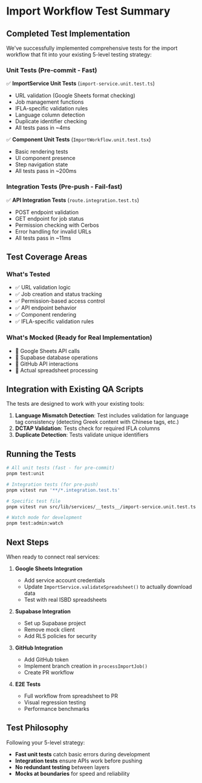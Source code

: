 # Import Workflow Test Summary

## Completed Test Implementation

We've successfully implemented comprehensive tests for the import workflow that fit into your existing 5-level testing strategy:

### Unit Tests (Pre-commit - Fast)
✅ **ImportService Unit Tests** (`import-service.unit.test.ts`)
- URL validation (Google Sheets format checking)
- Job management functions
- IFLA-specific validation rules
- Language column detection
- Duplicate identifier checking
- All tests pass in ~4ms

✅ **Component Unit Tests** (`ImportWorkflow.unit.test.tsx`)
- Basic rendering tests
- UI component presence
- Step navigation state
- All tests pass in ~200ms

### Integration Tests (Pre-push - Fail-fast)
✅ **API Integration Tests** (`route.integration.test.ts`)
- POST endpoint validation
- GET endpoint for job status
- Permission checking with Cerbos
- Error handling for invalid URLs
- All tests pass in ~11ms

## Test Coverage Areas

### What's Tested
- ✅ URL validation logic
- ✅ Job creation and status tracking
- ✅ Permission-based access control
- ✅ API endpoint behavior
- ✅ Component rendering
- ✅ IFLA-specific validation rules

### What's Mocked (Ready for Real Implementation)
- 🔄 Google Sheets API calls
- 🔄 Supabase database operations
- 🔄 GitHub API interactions
- 🔄 Actual spreadsheet processing

## Integration with Existing QA Scripts

The tests are designed to work with your existing tools:

1. **Language Mismatch Detection**: Test includes validation for language tag consistency (detecting Greek content with Chinese tags, etc.)
2. **DCTAP Validation**: Tests check for required IFLA columns
3. **Duplicate Detection**: Tests validate unique identifiers

## Running the Tests

```bash
# All unit tests (fast - for pre-commit)
pnpm test:unit

# Integration tests (for pre-push)
pnpm vitest run '**/*.integration.test.ts'

# Specific test file
pnpm vitest run src/lib/services/__tests__/import-service.unit.test.ts

# Watch mode for development
pnpm test:admin:watch
```

## Next Steps

When ready to connect real services:

1. **Google Sheets Integration**
   - Add service account credentials
   - Update `ImportService.validateSpreadsheet()` to actually download data
   - Test with real ISBD spreadsheets

2. **Supabase Integration**
   - Set up Supabase project
   - Remove mock client
   - Add RLS policies for security

3. **GitHub Integration**
   - Add GitHub token
   - Implement branch creation in `processImportJob()`
   - Create PR workflow

4. **E2E Tests**
   - Full workflow from spreadsheet to PR
   - Visual regression testing
   - Performance benchmarks

## Test Philosophy

Following your 5-level strategy:
- **Fast unit tests** catch basic errors during development
- **Integration tests** ensure APIs work before pushing
- **No redundant testing** between layers
- **Mocks at boundaries** for speed and reliability